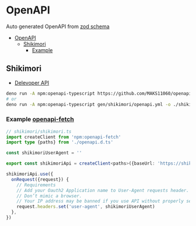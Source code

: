# OpenAPI

Auto generated OpenAPI from [zod schema](https://zod.dev/)

- [OpenAPI](#openapi)
  - [Shikimori](#shikimori)
    - [Example](#example-openapi-fetch)
<!--   - [Danbooru](#danbooru)
    - [Example](#example-openapi-fetch-1) -->

## Shikimori

- [Delevoper API](https://shikimori.one/api/doc)

```sh
deno run -A npm:openapi-typescript https://github.com/MAKS11060/openapi/releases/latest/download/shikimori.openapi.yml -o ./shikimori/openapi.d.ts
# or
deno run -A npm:openapi-typescript gen/shikimori/openapi.yml -o ./shikimori/openapi.d.ts
```

### Example [openapi-fetch](https://openapi-ts.dev/openapi-fetch/)

```ts
// shikimori/shikimori.ts
import createClient from 'npm:openapi-fetch'
import type {paths} from './openapi.d.ts'

const shikimoriUserAgent = ''

export const shikimoriApi = createClient<paths>({baseUrl: 'https://shikimori.one'})

shikimoriApi.use({
  onRequest({request}) {
    // Requirements
    // Add your Oauth2 Application name to User-Agent requests header.
    // Don’t mimic a browser.
    // Your IP address may be banned if you use API without properly set User-Agent header.
    request.headers.set('user-agent', shikimoriUserAgent)
  },
})
```

<!-- ## Danbooru (TODO)

- [Api Wiki](https://danbooru.donmai.us/wiki_pages/help:api)
- [Danbooru Help](https://danbooru.donmai.us/wiki_pages/help:toc#dtext-developer_guide)

```sh
deno run -A npm:openapi-typescript https://github.com/MAKS11060/openapi/releases/latest/download/danbooru.openapi.yml -o ./danbooru/openapi.d.ts
# or
deno run -A npm:openapi-typescript gen/danbooru/openapi.yml -o ./danbooru/openapi.d.ts
```

### Example [openapi-fetch](https://openapi-ts.dev/openapi-fetch/)

```ts
// danbooru/danbooru.ts
import {encodeBase64} from 'jsr:@std/encoding/base64'
import createClient from 'npm:openapi-fetch'
import type {paths} from './openapi.d.ts'

const login = ''
const apiKey = ''
const authorization = encodeBase64(`${login}:${apiKey}`)

export const danbooruApi = createClient<paths>({baseUrl: 'https://danbooru.donmai.us'})

// for authorized requests
danbooruApi.use({
  onRequest({request}) {
    request.headers.set('authorization', authorization)
  },
})
```
 -->